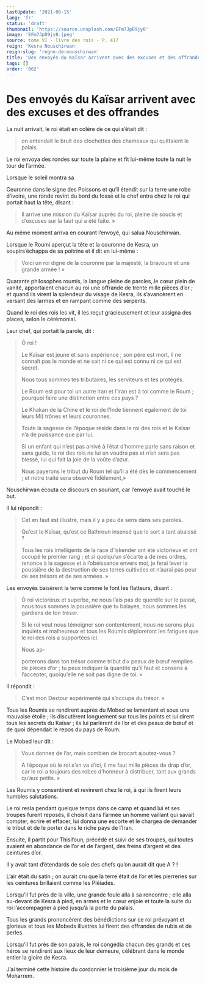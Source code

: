 ```yaml
---
lastUpdate: '2021-08-15'
lang: 'fr'
status: 'draft'
thumbnail: 'https://source.unsplash.com/EFm7JpD9jy8'
image: 'EFm7JpD9jy8.jpeg'
source: tome VI - livre des rois - P. 417
reign: 'Kesra Nouschirwan'
reign-slug: 'regne-de-nouschirwan'
title: 'Des envoyés du Kaïsar arrivent avec des excuses et des offrandes | Le Livre des Rois | Shâhnâmeh'
tags: []
order: '062'
---
```


<!-- LTeX: language=fr -->

# Des envoyés du Kaïsar arrivent avec des excuses et des offrandes

La nuit arrivait, le roi était en colère de ce qui s’était dit :

> on entendait le bruit des clochettes des chameaux qui quittaient le palais.

Le roi envoya des rondes sur toute la plaine et fit lui-même toute la nuit le tour de l’armée.

Lorsque le soleil montra sa

Ceuronne dans le signe des Poissons et qu’il étendit sur la terre une robe d’ivoire, une ronde revint du bord du fossé et le chef entra chez le roi qui portait haut la tête, disant :

> Il arrive une mission du Kaïsar auprès du roi, pleine de soucis et d’excuses sur la faut qui a été faite. »

Au même moment arriva en courant l’envoyé, qui salua Nouschirwan.

Lorsque le Roumi aperçut la tête et la couronne de Kesra, un soupirs’échappa de sa poitrine et il dit en lui-même :

> Voici un roi digne de la couronne par la majesté, la bravoure et une grande armée ! »

Quarante philosophes roumis, la langue pleine de paroles,.le cœur plein de vanité, apportaient chacun au roi une offrande de trente mille pièces d’or ; et quand ils virent la splendeur du visage de Kesra, ils s’avancèrent en versant des larmes et en rampant comme des serpents.

Quand le roi des rois les vit, il les reçut gracieusement et leur assigna des places, selon le cérémonial.

Leur chef, qui portait la parole, dit :

> Ô roi !
>
> Le Kaïsar est jeune et sans expérience ; son père est mort, il ne connaît pas le monde et ne sait ni ce qui est connu ni ce qui est secret.
>
> Nous tous sommes tes tributaires, les serviteurs et tes protégés.
>
> Le Roum est pour toi un autre Iran et l’Iran est à toi comme le Roum ; pourquoi faire une distinction entre ces pays ?
>
> Le Khakan de la Chine et le roi de l’Inde tiennent également de toi leurs Mi) trônes et leurs couronnes.
>
> Toute la sagesse de l’époque réside dans le roi des rois et le Kaïsar n’a de puissance que par lui.
>
> Si un enfant qui n’est pas arrivé à l’état d’homme parle sans raison et sans guide, le roi des rois ne lui en voudra pas et n’en sera pas blessé, lui qui fait la joie de la voûte d’azur.
>
> Nous payerons le tribut du Roum tel qu’il a été dès le commencement ; et notre traité sera observé fidèlement,»

Nouschirwan écouta ce discours en souriant, car l’envoyé avait touché le but.

Il lui répondit :

> Cet en faut est illustre, mais il y a peu de sens dans ses paroles.
>
> Qu’est le Kaïsar, qu’est ce Bathroun insensé que le sort a tant abaissé ?
>
> Tous les rois intelligents de la race d’Iskender ont été victorieux et ont occupé le premier rang ; et si quelqu’un s’écarte a de mes ordres, renonce à la sagesse et à l’obéissance envers moi, je ferai lever la poussière de la destruction de ses terres cultivées et n’aurai pas peur de ses trésors et de ses armées. »

Les envoyés baisèrent la terre comme le font les flatteurs, disant :

> Ô roi victorieux et superbe, ne nous l’ais pas de querelle sur le passé, nous tous sommes la poussière que tu balayes, nous sommes les gardiens de ton trésor.
>
> Si le roi veut nous témoigner son contentement, nous ne serons plus inquiets et malheureux et tous les Roumis déploreront les fatigues que le roi des rois a supportées ici.
>
> Nous ap-
>
> porterons dans ton trésor comme tribut dix peaux de bœuf remplies de pièces d’or ; tu peux indiquer la quantité qu’il faut et consens à l’accepter, quoiqu’elle ne soit pas digne de toi. »

Il répondit :

> C’est mon Destour expérimenté qui s’occupe du trésor. »

Tous les Roumis se rendirent auprès du Mobed se lamentant et sous une mauvaise étoile ; ils discutèrent longuement sur tous les points et lui dirent tous les secrets du Kaïsar ; ils lui parlèrent de l’or et des peaux de bœuf et de quoi dépendait le repos du pays de Roum.

Le Mobed leur dit :

> Vous donnez de l’or, mais combien de brocart ajoutez-vous ?
>
> A l’époque où le roi s’en va d’ici, il me faut mille pièces de drap d’or, car le roi a toujours des robes d’honneur à distribuer, tant aux grands qu’aux petits. »

Les Roumis y consentirent et revinrent chez le roi, à qui ils firent leurs humbles salutations.

Le roi resla pendant quelque temps dans ce camp et quand lui et ses troupes furent reposés, il choisit dans l’armée un homme vaillant qui savait compter, écrire et effacer, lui donna une escorte et le chargea de demander le tribut et de le porter dans le riche pays de l’Iran.

Ensuite, il partit pour Thisifoun, précédé et suivi de ses troupes, qui toutes avaient en abondance de l’or et de l’argent, des freins d’argent et des ceintures d’or.

Il y avait tant d’étendards de soie des chefs qu’on aurait dit que A ? !

L’air était du satin ; on aurait cru que la terre était de l’or et les pierreries sur les ceintures brillaient comme les Pléiades.

Lorsqu’il fut près de la ville, une grande foule alla à sa rencontre ; elle alla au-devant de Kesra à pied, en armes et le cœur enjoie et toute la suite du roi l’accompagner à pied jusqu’à la porte du palais.

Tous les grands prononcèrent des bénédictions sur ce roi prévoyant et glorieux et tous les Mobeds illustres lui firent des offrandes de rubis et de perles.

Lorsqu’il fut près de son palais, le roi congédia chacun des grands et ces héros se rendirent aux lieux de leur demeure, célébrant dans le monde entier la gloire de Kesra.

J’ai terminé cette histoire du cordonnier le troisième jour du mois de Moharrem.
